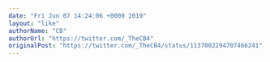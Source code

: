 ```yaml
---
date: "Fri Jun 07 14:24:06 +0000 2019"
layout: "like"
authorName: "CB"
authorUrl: "https://twitter.com/_TheCB4"
originalPost: "https://twitter.com/_TheCB4/status/1137002294707466241"
---
```

